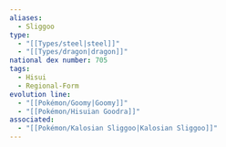 ```yaml
---
aliases:
  - Sliggoo
type:
  - "[[Types/steel|steel]]"
  - "[[Types/dragon|dragon]]"
national dex number: 705
tags:
  - Hisui
  - Regional-Form
evolution line:
  - "[[Pokémon/Goomy|Goomy]]"
  - "[[Pokémon/Hisuian Goodra]]"
associated:
  - "[[Pokémon/Kalosian Sliggoo|Kalosian Sliggoo]]"
---
```

